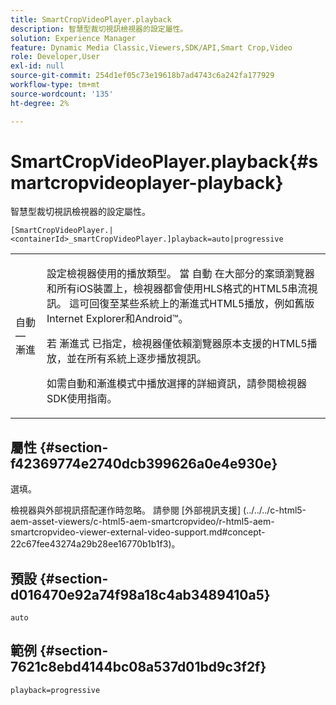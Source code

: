 ```yaml
---
title: SmartCropVideoPlayer.playback
description: 智慧型裁切視訊檢視器的設定屬性。
solution: Experience Manager
feature: Dynamic Media Classic,Viewers,SDK/API,Smart Crop,Video
role: Developer,User
exl-id: null
source-git-commit: 254d1ef05c73e19618b7ad4743c6a242fa177929
workflow-type: tm+mt
source-wordcount: '135'
ht-degree: 2%

---
```


# SmartCropVideoPlayer.playback{#smartcropvideoplayer-playback}

智慧型裁切視訊檢視器的設定屬性。

`[SmartCropVideoPlayer.|<containerId>_smartCropVideoPlayer.]playback=auto|progressive`

<table id="table_C616483932C2482CA9794DDD7313FD7C"> 
 <tbody> 
  <tr> 
   <td colname="col1"> <p> <span class="codeph"> 自動 — 漸進</span> </p> </td> 
   <td colname="col2"> <p> 設定檢視器使用的播放類型。 當 <span class="codeph"> 自動</span> 在大部分的案頭瀏覽器和所有iOS裝置上，檢視器都會使用HLS格式的HTML5串流視訊。 這可回復至某些系統上的漸進式HTML5播放，例如舊版Internet Explorer和Android™。 </p> <p>若 <span class="codeph"> 漸進式</span> 已指定，檢視器僅依賴瀏覽器原本支援的HTML5播放，並在所有系統上逐步播放視訊。 </p> <p>如需自動和漸進模式中播放選擇的詳細資訊，請參閱檢視器SDK使用指南。 </p> </td> 
  </tr> 
 </tbody> 
</table>

## 屬性 {#section-f42369774e2740dcb399626a0e4e930e}

選填。

檢視器與外部視訊搭配運作時忽略。 請參閱 [外部視訊支援]
(../../../c-html5-aem-asset-viewers/c-html5-aem-smartcropvideo/r-html5-aem-smartcropvideo-viewer-external-video-support.md#concept-22c67fee43274a29b28ee16770b1b1f3)。

## 預設 {#section-d016470e92a74f98a18c4ab3489410a5}

`auto`

## 範例 {#section-7621c8ebd4144bc08a537d01bd9c3f2f}

```
playback=progressive
```
